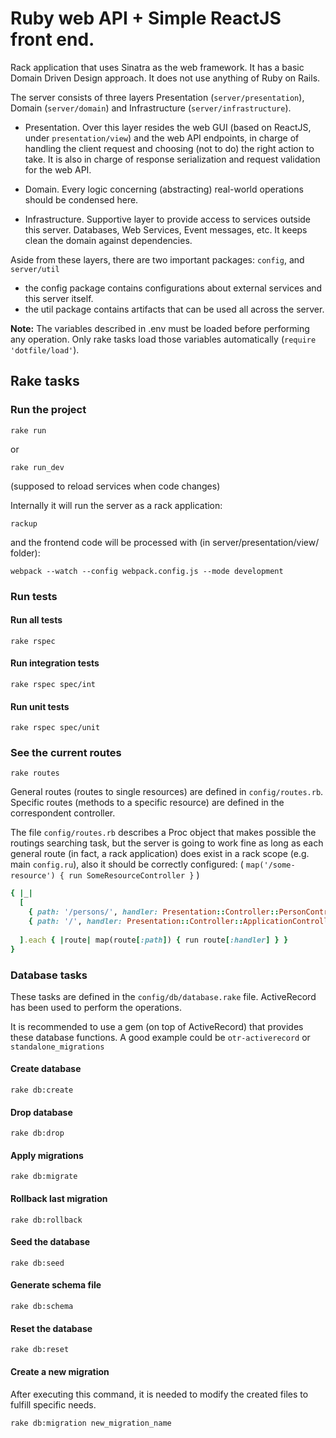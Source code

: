 # Ruby web API + Simple ReactJS front end.

Rack application that uses Sinatra as the web framework. It has a basic Domain Driven Design approach. 
It does not use anything of Ruby on Rails.

The server consists of three layers Presentation (`server/presentation`), Domain (`server/domain`) and Infrastructure (`server/infrastructure`).

* Presentation.  Over this layer resides the web GUI (based on ReactJS, under `presentation/view`) and the web API endpoints, in charge of handling the client request and choosing (not to do) the right action to take. 
It is also in charge of response serialization and request validation for the web API.

* Domain. Every logic concerning (abstracting) real-world operations should be condensed here.

* Infrastructure. Supportive layer to provide access to services outside this server. Databases, Web Services, Event messages, etc. It keeps clean the domain against dependencies.

Aside from these layers, there are two important packages: `config`, and `server/util`

* the config package contains configurations about external services and this server itself.
* the util package contains artifacts that can be used all across the server.

**Note:** The variables described in .env must be loaded before performing any operation. Only rake tasks load those variables automatically (`require 'dotfile/load'`).

## Rake tasks

### Run the project

```
rake run
```
or
```
rake run_dev
```
(supposed to reload services when code changes)

Internally it will run the server as a rack application:
```
rackup
```
and the frontend code will be processed with (in server/presentation/view/ folder):
```
webpack --watch --config webpack.config.js --mode development
```
### Run tests
#### Run all tests
```
rake rspec
```
#### Run integration tests
```
rake rspec spec/int
```
#### Run unit tests
```
rake rspec spec/unit
```
### See the current routes
```
rake routes
```
General routes (routes to single resources) are defined in `config/routes.rb`. 
  Specific routes (methods to a specific resource) are defined in the correspondent controller.

The file `config/routes.rb` describes a Proc object that makes possible the routings searching task, but the server is going to work fine as long as each general route (in fact, a rack application) does exist in a rack scope (e.g. main `config.ru`), also it should be correctly configured: ( `map('/some-resource') { run SomeResourceController }` )

```ruby
{ |_|
  [
    { path: '/persons/', handler: Presentation::Controller::PersonController },
    { path: '/', handler: Presentation::Controller::ApplicationController }
  
  ].each { |route| map(route[:path]) { run route[:handler] } }
}
```

### Database tasks
These tasks are defined in the `config/db/database.rake` file. ActiveRecord has been used to perform the operations. 

It is recommended to use a gem (on top of ActiveRecord) that provides these database functions.
A good example could be `otr-activerecord` or `standalone_migrations`

#### Create database
```
rake db:create
```
#### Drop database
```
rake db:drop
```
#### Apply migrations
```
rake db:migrate
```
#### Rollback last migration
```
rake db:rollback
```
#### Seed the database
```
rake db:seed
```
#### Generate schema file
```
rake db:schema
````
#### Reset the database
```
rake db:reset
```
#### Create a new migration
After executing this command, it is needed to modify the created files to fulfill specific needs.
```
rake db:migration new_migration_name
```
